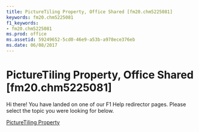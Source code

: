 ```yaml
---
title: PictureTiling Property, Office Shared [fm20.chm5225081]
keywords: fm20.chm5225081
f1_keywords:
- fm20.chm5225081
ms.prod: office
ms.assetid: 59249652-5cd0-46e9-a53b-a978ece376eb
ms.date: 06/08/2017
---
```



# PictureTiling Property, Office Shared [fm20.chm5225081]

Hi there! You have landed on one of our F1 Help redirector pages. Please select the topic you were looking for below.

[PictureTiling Property](http://msdn.microsoft.com/library/9bf2a163-0454-b959-0261-b2a9fd7f6bfa%28Office.15%29.aspx)

